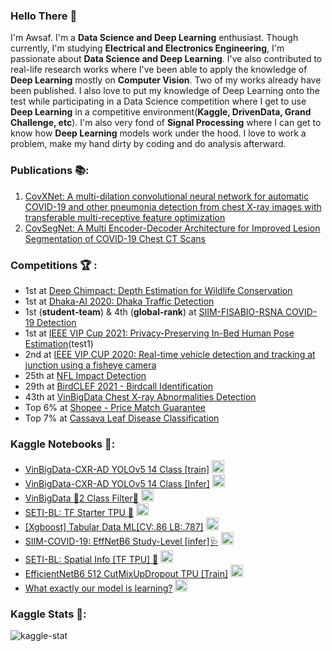 ### Hello There 👋
I'm Awsaf. I'm a **Data Science and Deep Learning** enthusiast. Though currently, I'm studying **Electrical and Electronics Engineering**, I'm passionate about **Data Science and Deep Learning**. I've also contributed to real-life research works where I've been able to apply the knowledge of **Deep Learning** mostly on **Computer Vision**. Two of my works already have been published. I also love to put my knowledge of Deep Learning onto the test while participating in a Data Science competition where I get to use **Deep Learning** in a competitive environment(**Kaggle, DrivenData, Grand Challenge, etc**). I'm also very fond of **Signal Processing** where I can get to know how **Deep Learning** models work under the hood. I love to work a problem, make my hand dirty by coding and do analysis afterward. 

### Publications 📚:
1. [CovXNet: A multi-dilation convolutional neural network for automatic COVID-19 and other pneumonia detection from chest X-ray images with transferable multi-receptive feature optimization](https://www.sciencedirect.com/science/article/abs/pii/S0010482520302250#!)
2. [CovSegNet: A Multi Encoder-Decoder Architecture for Improved Lesion Segmentation of COVID-19 Chest CT Scans](https://ieeexplore.ieee.org/document/9378789)

### Competitions 🏆 :
* 1st   at [Deep Chimpact: Depth Estimation for Wildlife Conservation ](https://www.drivendata.org/competitions/82/competition-wildlife-video-depth-estimation)
* 1st   at [Dhaka-AI 2020: Dhaka Traffic Detection](https://www.facebook.com/dhaka.ai.bd/posts/194411675415466?__cft__[0]=AZX9wHwmbXrq2dxLojeHeOF1FQFFUHh0JUG7zVSsDhEWR58jsloLXOYChHXxbVVdfLBC6DSnNGZYUryAocbYnMGmH8fGFtI-aCRwyGIzq1vPcRaZiy2GZqK_VdO4CVGlLo53VKCp1vsvT5XkMQ0L7uZu&__tn__=%2CO%2CP-R)
* 1st (**student-team**) & 4th (**global-rank**)   at [SIIM-FISABIO-RSNA COVID-19 Detection](https://www.kaggle.com/c/siim-covid19-detection)
* 1st    at [IEEE VIP Cup 2021: Privacy-Preserving In-Bed Human Pose Estimation](https://competitions.codalab.org/competitions/31489#results)(test1)
* 2nd    at [IEEE VIP CUP 2020: Real-time vehicle detection and tracking at junction using a fisheye camera](https://sites.google.com/view/icip2020/icip2020)
* 25th   at [NFL Impact Detection](https://www.kaggle.com/c/nfl-impact-detection)
* 29th   at [BirdCLEF 2021 - Birdcall Identification](https://www.kaggle.com/c/birdclef-2021)
* 43th   at [VinBigData Chest X-ray Abnormalities Detection](https://www.kaggle.com/c/vinbigdata-chest-xray-abnormalities-detection)
* Top 6% at [Shopee - Price Match Guarantee](https://www.kaggle.com/c/shopee-product-matching)
* Top 7% at [Cassava Leaf Disease Classification](https://www.kaggle.com/c/cassava-leaf-disease-classification)

### Kaggle Notebooks 📒:
* [VinBigData-CXR-AD YOLOv5 14 Class [train]](https://www.kaggle.com/awsaf49/vinbigdata-cxr-ad-yolov5-14-class-train)  <img src="https://www.kaggle.com/static/images/medals/competitions/goldl@1x.png" width="20" height="20"/>
* [VinBigData-CXR-AD YOLOv5 14 Class [Infer]](https://www.kaggle.com/awsaf49/vinbigdata-cxr-ad-yolov5-14-class-infer)  <img src="https://www.kaggle.com/static/images/medals/competitions/goldl@1x.png" width="20" height="20"/>
* [VinBigData 🌟2 Class Filter🌟](https://www.kaggle.com/awsaf49/vinbigdata-2-class-filter)  <img src="https://www.kaggle.com/static/images/medals/competitions/goldl@1x.png" width="20" height="20"/>
* [SETI-BL: TF Starter TPU 🚀](https://www.kaggle.com/awsaf49/seti-bl-tf-starter-tpu) <img src="https://www.kaggle.com/static/images/medals/competitions/goldl@1x.png" width="20" height="20"/>
* [[Xgboost] Tabular Data ML[CV:.86 LB:.787]](https://www.kaggle.com/awsaf49/xgboost-tabular-data-ml-cv-85-lb-787)  <img src="https://www.kaggle.com/static/images/medals/competitions/goldl@1x.png" width="20" height="20"/>
* [SIIM-COVID-19: EffNetB6 Study-Level [infer]🩺](https://www.kaggle.com/awsaf49/siim-covid-19-effnetb6-study-level-infer)  <img src="https://www.kaggle.com/static/images/medals/competitions/goldl@1x.png" width="20" height="20"/>
* [SETI-BL: Spatial Info [TF TPU] 🚀](https://www.kaggle.com/awsaf49/seti-bl-spatial-info-tf-tpu)  <img src="https://www.kaggle.com/static/images/medals/competitions/goldl@1x.png" width="20" height="20"/>
* [EfficientNetB6 512 CutMixUpDropout TPU [Train]](https://www.kaggle.com/awsaf49/efficientnetb6-512-cutmixupdropout-tpu-train)  <img src="https://www.kaggle.com/static/images/medals/competitions/bronzel@1x.png" width="20" height="20"/>
* [What exactly our model is learning?](https://www.kaggle.com/awsaf49/what-exactly-our-model-is-learning)  <img src="https://www.kaggle.com/static/images/medals/competitions/bronzel@1x.png" width="20" height="20"/>

### Kaggle Stats 📐:
![kaggle-stat](https://user-images.githubusercontent.com/36858976/142153290-2c87de74-b615-4623-a9af-9a24f0e914b9.PNG)


